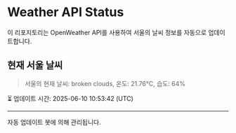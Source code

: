 
# Weather API Status

이 리포지토리는 OpenWeather API를 사용하여 서울의 날씨 정보를 자동으로 업데이트합니다.

## 현재 서울 날씨
> 서울의 현재 날씨: broken clouds, 온도: 21.76°C, 습도: 64%

⏳ 업데이트 시간: 2025-06-10 10:53:42 (UTC)

---
자동 업데이트 봇에 의해 관리됩니다.
